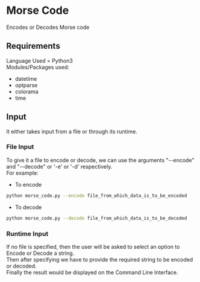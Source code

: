 # Morse Code
Encodes or Decodes Morse code

## Requirements
Language Used = Python3<br />
Modules/Packages used:
* datetime
* optparse
* colorama
* time

## Input
It either takes input from a file or through its runtime.
### File Input
To give it a file to encode or decode, we can use the arguments "--encode" and "--decode" or '-e' or '-d' respectively.<br />
For example:<br />
* To encode
```bash
python morse_code.py --encode file_from_which_data_is_to_be_encoded
```
* To decode
```bash
python morse_code.py --decode file_from_which_data_is_to_be_decoded
```
### Runtime Input
If no file is specified, then the user will be asked to select an option to Encode or Decode a string.<br />
Then after specifying we have to provide the required string to be encoded or decoded.<br />
Finally the result would be displayed on the Command Line Interface.